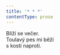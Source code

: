 ```yaml
---
title: '* * *'
contentType: prose
---
```


Blíží se večer.  
Toulavý pes mi běží  
s kostí naproti.
